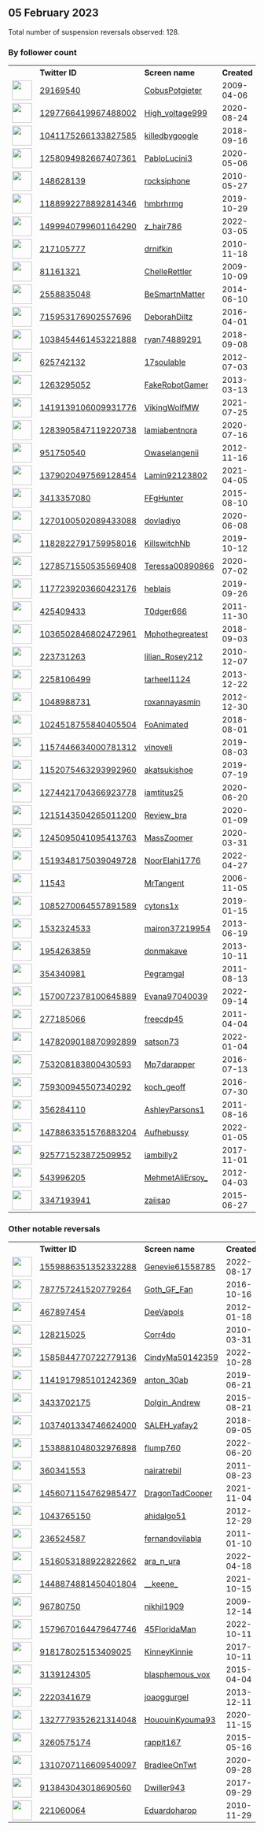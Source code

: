 
## 05 February 2023
Total number of suspension reversals observed: 128.

### By follower count
<table><tr><th></th><th align="left">Twitter ID</th><th align="left">Screen name</th>
<th align="left">Created</th><th align="left">Status</th><th align="left">Suspended</th><th align="left">Followers</th>
<tr><td><a href="https://pbs.twimg.com/profile_images/1621174456575037442/O0NyQUC-_normal.jpg"><img src="https://pbs.twimg.com/profile_images/1621174456575037442/O0NyQUC-_normal.jpg" width="40px" height="40px" align="center"/></a></td><td><a href="https://twitter.com/intent/user?user_id=29169540">29169540</a></td><td><a href="https://twitter.com/CobusPotgieter">CobusPotgieter</a></td><td>2009-04-06</td><td align="center"></td><td>2023-01-22</td><td>41576</td></tr>
<tr><td><a href="https://pbs.twimg.com/profile_images/1619002951741349890/a3vh0vay_normal.jpg"><img src="https://pbs.twimg.com/profile_images/1619002951741349890/a3vh0vay_normal.jpg" width="40px" height="40px" align="center"/></a></td><td><a href="https://twitter.com/intent/user?user_id=1297766419967488002">1297766419967488002</a></td><td><a href="https://twitter.com/High_voltage999">High_voltage999</a></td><td>2020-08-24</td><td align="center"></td><td></td><td>27603</td></tr>
<tr><td><a href="https://pbs.twimg.com/profile_images/1480726864805216256/jb5VfAnS_normal.jpg"><img src="https://pbs.twimg.com/profile_images/1480726864805216256/jb5VfAnS_normal.jpg" width="40px" height="40px" align="center"/></a></td><td><a href="https://twitter.com/intent/user?user_id=1041175266133827585">1041175266133827585</a></td><td><a href="https://twitter.com/killedbygoogle">killedbygoogle</a></td><td>2018-09-16</td><td align="center"></td><td>2022-08-13</td><td>26521</td></tr>
<tr><td><a href="https://pbs.twimg.com/profile_images/1258095302302564353/iPDE0Lk4_normal.jpg"><img src="https://pbs.twimg.com/profile_images/1258095302302564353/iPDE0Lk4_normal.jpg" width="40px" height="40px" align="center"/></a></td><td><a href="https://twitter.com/intent/user?user_id=1258094982667407361">1258094982667407361</a></td><td><a href="https://twitter.com/PabloLucini3">PabloLucini3</a></td><td>2020-05-06</td><td align="center"></td><td>2022-05-06</td><td>12458</td></tr>
<tr><td><a href="https://pbs.twimg.com/profile_images/1159456450235777036/AwdvrD7U_normal.jpg"><img src="https://pbs.twimg.com/profile_images/1159456450235777036/AwdvrD7U_normal.jpg" width="40px" height="40px" align="center"/></a></td><td><a href="https://twitter.com/intent/user?user_id=148628139">148628139</a></td><td><a href="https://twitter.com/rocksiphone">rocksiphone</a></td><td>2010-05-27</td><td align="center"></td><td></td><td>11911</td></tr>
<tr><td><a href="https://pbs.twimg.com/profile_images/1516453337499066370/4n7dni3o_normal.jpg"><img src="https://pbs.twimg.com/profile_images/1516453337499066370/4n7dni3o_normal.jpg" width="40px" height="40px" align="center"/></a></td><td><a href="https://twitter.com/intent/user?user_id=1188992278892814346">1188992278892814346</a></td><td><a href="https://twitter.com/hmbrhrmg">hmbrhrmg</a></td><td>2019-10-29</td><td align="center"></td><td>2022-07-10</td><td>9348</td></tr>
<tr><td><a href="https://pbs.twimg.com/profile_images/1609134077797449729/_-iVCV1C_normal.jpg"><img src="https://pbs.twimg.com/profile_images/1609134077797449729/_-iVCV1C_normal.jpg" width="40px" height="40px" align="center"/></a></td><td><a href="https://twitter.com/intent/user?user_id=1499940799601164290">1499940799601164290</a></td><td><a href="https://twitter.com/z_hair786">z_hair786</a></td><td>2022-03-05</td><td align="center"></td><td>2023-01-30</td><td>9289</td></tr>
<tr><td><a href="https://pbs.twimg.com/profile_images/1623496429535633409/kslC4B14_normal.jpg"><img src="https://pbs.twimg.com/profile_images/1623496429535633409/kslC4B14_normal.jpg" width="40px" height="40px" align="center"/></a></td><td><a href="https://twitter.com/intent/user?user_id=217105777">217105777</a></td><td><a href="https://twitter.com/drnifkin">drnifkin</a></td><td>2010-11-18</td><td align="center"></td><td>2022-12-19</td><td>7900</td></tr>
<tr><td><a href="https://pbs.twimg.com/profile_images/751962796514942976/K6-sKp-p_normal.png"><img src="https://pbs.twimg.com/profile_images/751962796514942976/K6-sKp-p_normal.png" width="40px" height="40px" align="center"/></a></td><td><a href="https://twitter.com/intent/user?user_id=81161321">81161321</a></td><td><a href="https://twitter.com/ChelleRettler">ChelleRettler</a></td><td>2009-10-09</td><td align="center"></td><td></td><td>7675</td></tr>
<tr><td><a href="https://pbs.twimg.com/profile_images/1283880657974956032/i_Rv7X2M_normal.jpg"><img src="https://pbs.twimg.com/profile_images/1283880657974956032/i_Rv7X2M_normal.jpg" width="40px" height="40px" align="center"/></a></td><td><a href="https://twitter.com/intent/user?user_id=2558835048">2558835048</a></td><td><a href="https://twitter.com/BeSmartnMatter">BeSmartnMatter</a></td><td>2014-06-10</td><td align="center"></td><td></td><td>5656</td></tr>
<tr><td><a href="https://pbs.twimg.com/profile_images/827970646722408448/wod-APFq_normal.jpg"><img src="https://pbs.twimg.com/profile_images/827970646722408448/wod-APFq_normal.jpg" width="40px" height="40px" align="center"/></a></td><td><a href="https://twitter.com/intent/user?user_id=715953176902557696">715953176902557696</a></td><td><a href="https://twitter.com/DeborahDiltz">DeborahDiltz</a></td><td>2016-04-01</td><td align="center"></td><td></td><td>3643</td></tr>
<tr><td><a href="https://pbs.twimg.com/profile_images/1203130357131939840/DFNq98Ve_normal.jpg"><img src="https://pbs.twimg.com/profile_images/1203130357131939840/DFNq98Ve_normal.jpg" width="40px" height="40px" align="center"/></a></td><td><a href="https://twitter.com/intent/user?user_id=1038454461453221888">1038454461453221888</a></td><td><a href="https://twitter.com/ryan74889291">ryan74889291</a></td><td>2018-09-08</td><td align="center"></td><td></td><td>3330</td></tr>
<tr><td><a href="https://pbs.twimg.com/profile_images/1141249216637018113/LfbbRLJ2_normal.jpg"><img src="https://pbs.twimg.com/profile_images/1141249216637018113/LfbbRLJ2_normal.jpg" width="40px" height="40px" align="center"/></a></td><td><a href="https://twitter.com/intent/user?user_id=625742132">625742132</a></td><td><a href="https://twitter.com/17soulable">17soulable</a></td><td>2012-07-03</td><td align="center"></td><td></td><td>2686</td></tr>
<tr><td><a href="https://pbs.twimg.com/profile_images/999944412024094720/UUQt3GYQ_normal.jpg"><img src="https://pbs.twimg.com/profile_images/999944412024094720/UUQt3GYQ_normal.jpg" width="40px" height="40px" align="center"/></a></td><td><a href="https://twitter.com/intent/user?user_id=1263295052">1263295052</a></td><td><a href="https://twitter.com/FakeRobotGamer">FakeRobotGamer</a></td><td>2013-03-13</td><td align="center"></td><td></td><td>2626</td></tr>
<tr><td><a href="https://pbs.twimg.com/profile_images/1522444881632784384/IK1yTGs1_normal.jpg"><img src="https://pbs.twimg.com/profile_images/1522444881632784384/IK1yTGs1_normal.jpg" width="40px" height="40px" align="center"/></a></td><td><a href="https://twitter.com/intent/user?user_id=1419139106009931776">1419139106009931776</a></td><td><a href="https://twitter.com/VikingWolfMW">VikingWolfMW</a></td><td>2021-07-25</td><td align="center"></td><td>2022-07-04</td><td>2424</td></tr>
<tr><td><a href="https://pbs.twimg.com/profile_images/1608551988681220097/ZMwLVyGt_normal.jpg"><img src="https://pbs.twimg.com/profile_images/1608551988681220097/ZMwLVyGt_normal.jpg" width="40px" height="40px" align="center"/></a></td><td><a href="https://twitter.com/intent/user?user_id=1283905847119220738">1283905847119220738</a></td><td><a href="https://twitter.com/lamiabentnora">lamiabentnora</a></td><td>2020-07-16</td><td align="center"></td><td>2023-01-15</td><td>2381</td></tr>
<tr><td><a href="https://pbs.twimg.com/profile_images/1447197465304838152/LSOLxmoY_normal.jpg"><img src="https://pbs.twimg.com/profile_images/1447197465304838152/LSOLxmoY_normal.jpg" width="40px" height="40px" align="center"/></a></td><td><a href="https://twitter.com/intent/user?user_id=951750540">951750540</a></td><td><a href="https://twitter.com/Owaselangenii">Owaselangenii</a></td><td>2012-11-16</td><td align="center"></td><td>2022-09-05</td><td>2063</td></tr>
<tr><td><a href="https://pbs.twimg.com/profile_images/1585457786888110082/sDmkqwVu_normal.jpg"><img src="https://pbs.twimg.com/profile_images/1585457786888110082/sDmkqwVu_normal.jpg" width="40px" height="40px" align="center"/></a></td><td><a href="https://twitter.com/intent/user?user_id=1379020497569128454">1379020497569128454</a></td><td><a href="https://twitter.com/Lamin92123802">Lamin92123802</a></td><td>2021-04-05</td><td align="center"></td><td>2022-12-27</td><td>2022</td></tr>
<tr><td><a href="https://pbs.twimg.com/profile_images/630814888902983680/nfwfZrcT_normal.jpg"><img src="https://pbs.twimg.com/profile_images/630814888902983680/nfwfZrcT_normal.jpg" width="40px" height="40px" align="center"/></a></td><td><a href="https://twitter.com/intent/user?user_id=3413357080">3413357080</a></td><td><a href="https://twitter.com/FFgHunter">FFgHunter</a></td><td>2015-08-10</td><td align="center"></td><td></td><td>1956</td></tr>
<tr><td><a href="https://pbs.twimg.com/profile_images/1621868183693950977/4ez3gwY9_normal.jpg"><img src="https://pbs.twimg.com/profile_images/1621868183693950977/4ez3gwY9_normal.jpg" width="40px" height="40px" align="center"/></a></td><td><a href="https://twitter.com/intent/user?user_id=1270100502089433088">1270100502089433088</a></td><td><a href="https://twitter.com/dovIadiyo">dovIadiyo</a></td><td>2020-06-08</td><td align="center"></td><td>2022-10-07</td><td>1849</td></tr>
<tr><td><a href="https://pbs.twimg.com/profile_images/1621790268830715911/2rfocjPI_normal.jpg"><img src="https://pbs.twimg.com/profile_images/1621790268830715911/2rfocjPI_normal.jpg" width="40px" height="40px" align="center"/></a></td><td><a href="https://twitter.com/intent/user?user_id=1182822791759958016">1182822791759958016</a></td><td><a href="https://twitter.com/KillswitchNb">KillswitchNb</a></td><td>2019-10-12</td><td align="center"></td><td>2023-01-19</td><td>1753</td></tr>
<tr><td><a href="https://pbs.twimg.com/profile_images/1311854470209449985/YsgasYq__normal.jpg"><img src="https://pbs.twimg.com/profile_images/1311854470209449985/YsgasYq__normal.jpg" width="40px" height="40px" align="center"/></a></td><td><a href="https://twitter.com/intent/user?user_id=1278571550535569408">1278571550535569408</a></td><td><a href="https://twitter.com/Teressa00890866">Teressa00890866</a></td><td>2020-07-02</td><td align="center"></td><td></td><td>1699</td></tr>
<tr><td><a href="https://pbs.twimg.com/profile_images/1488103656323002369/27B0xuJc_normal.jpg"><img src="https://pbs.twimg.com/profile_images/1488103656323002369/27B0xuJc_normal.jpg" width="40px" height="40px" align="center"/></a></td><td><a href="https://twitter.com/intent/user?user_id=1177239203660423176">1177239203660423176</a></td><td><a href="https://twitter.com/heblais">heblais</a></td><td>2019-09-26</td><td align="center"></td><td>2022-09-26</td><td>1306</td></tr>
<tr><td><a href="https://pbs.twimg.com/profile_images/1622734640204206081/cVpYcEeB_normal.jpg"><img src="https://pbs.twimg.com/profile_images/1622734640204206081/cVpYcEeB_normal.jpg" width="40px" height="40px" align="center"/></a></td><td><a href="https://twitter.com/intent/user?user_id=425409433">425409433</a></td><td><a href="https://twitter.com/T0dger666">T0dger666</a></td><td>2011-11-30</td><td align="center"></td><td>2022-05-27</td><td>1150</td></tr>
<tr><td><a href="https://pbs.twimg.com/profile_images/1581942240188010496/Y309iLVu_normal.jpg"><img src="https://pbs.twimg.com/profile_images/1581942240188010496/Y309iLVu_normal.jpg" width="40px" height="40px" align="center"/></a></td><td><a href="https://twitter.com/intent/user?user_id=1036502846802472961">1036502846802472961</a></td><td><a href="https://twitter.com/Mphothegreatest">Mphothegreatest</a></td><td>2018-09-03</td><td align="center"></td><td>2023-01-19</td><td>1049</td></tr>
<tr><td><a href="https://pbs.twimg.com/profile_images/1614941080696328194/XKDSQ9yp_normal.jpg"><img src="https://pbs.twimg.com/profile_images/1614941080696328194/XKDSQ9yp_normal.jpg" width="40px" height="40px" align="center"/></a></td><td><a href="https://twitter.com/intent/user?user_id=223731263">223731263</a></td><td><a href="https://twitter.com/lilian_Rosey212">lilian_Rosey212</a></td><td>2010-12-07</td><td align="center"></td><td>2023-01-20</td><td>1029</td></tr>
<tr><td><a href="https://pbs.twimg.com/profile_images/1150373474382307328/sJL4xe73_normal.jpg"><img src="https://pbs.twimg.com/profile_images/1150373474382307328/sJL4xe73_normal.jpg" width="40px" height="40px" align="center"/></a></td><td><a href="https://twitter.com/intent/user?user_id=2258106499">2258106499</a></td><td><a href="https://twitter.com/tarheel1124">tarheel1124</a></td><td>2013-12-22</td><td align="center"></td><td></td><td>1012</td></tr>
<tr><td><a href="https://pbs.twimg.com/profile_images/1615473158634577921/5yppSPLZ_normal.png"><img src="https://pbs.twimg.com/profile_images/1615473158634577921/5yppSPLZ_normal.png" width="40px" height="40px" align="center"/></a></td><td><a href="https://twitter.com/intent/user?user_id=1048988731">1048988731</a></td><td><a href="https://twitter.com/roxannayasmin">roxannayasmin</a></td><td>2012-12-30</td><td align="center"></td><td>2023-01-19</td><td>1004</td></tr>
<tr><td><a href="https://pbs.twimg.com/profile_images/1272350454337482752/VE6L94DZ_normal.jpg"><img src="https://pbs.twimg.com/profile_images/1272350454337482752/VE6L94DZ_normal.jpg" width="40px" height="40px" align="center"/></a></td><td><a href="https://twitter.com/intent/user?user_id=1024518755840405504">1024518755840405504</a></td><td><a href="https://twitter.com/FoAnimated">FoAnimated</a></td><td>2018-08-01</td><td align="center"></td><td></td><td>963</td></tr>
<tr><td><a href="https://pbs.twimg.com/profile_images/1563498147762290689/JEMtlO-d_normal.jpg"><img src="https://pbs.twimg.com/profile_images/1563498147762290689/JEMtlO-d_normal.jpg" width="40px" height="40px" align="center"/></a></td><td><a href="https://twitter.com/intent/user?user_id=1157446634000781312">1157446634000781312</a></td><td><a href="https://twitter.com/vinoveli">vinoveli</a></td><td>2019-08-03</td><td align="center"></td><td>2022-08-30</td><td>961</td></tr>
<tr><td><a href="https://pbs.twimg.com/profile_images/1496250328773185537/HKZbB4bY_normal.jpg"><img src="https://pbs.twimg.com/profile_images/1496250328773185537/HKZbB4bY_normal.jpg" width="40px" height="40px" align="center"/></a></td><td><a href="https://twitter.com/intent/user?user_id=1152075463293992960">1152075463293992960</a></td><td><a href="https://twitter.com/akatsukishoe">akatsukishoe</a></td><td>2019-07-19</td><td align="center"></td><td>2022-09-16</td><td>959</td></tr>
<tr><td><a href="https://pbs.twimg.com/profile_images/1571052519421366273/cK0880Sc_normal.jpg"><img src="https://pbs.twimg.com/profile_images/1571052519421366273/cK0880Sc_normal.jpg" width="40px" height="40px" align="center"/></a></td><td><a href="https://twitter.com/intent/user?user_id=1274421704366923778">1274421704366923778</a></td><td><a href="https://twitter.com/iamtitus25">iamtitus25</a></td><td>2020-06-20</td><td align="center"></td><td>2023-01-16</td><td>801</td></tr>
<tr><td><a href="https://pbs.twimg.com/profile_images/1623305033935728641/ALtUTdXn_normal.jpg"><img src="https://pbs.twimg.com/profile_images/1623305033935728641/ALtUTdXn_normal.jpg" width="40px" height="40px" align="center"/></a></td><td><a href="https://twitter.com/intent/user?user_id=1215143504265011200">1215143504265011200</a></td><td><a href="https://twitter.com/Review_bra">Review_bra</a></td><td>2020-01-09</td><td align="center"></td><td>2022-09-11</td><td>791</td></tr>
<tr><td><a href="https://pbs.twimg.com/profile_images/1622386321812602883/B8C-y_4u_normal.jpg"><img src="https://pbs.twimg.com/profile_images/1622386321812602883/B8C-y_4u_normal.jpg" width="40px" height="40px" align="center"/></a></td><td><a href="https://twitter.com/intent/user?user_id=1245095041095413763">1245095041095413763</a></td><td><a href="https://twitter.com/MassZoomer">MassZoomer</a></td><td>2020-03-31</td><td align="center"></td><td>2022-04-28</td><td>714</td></tr>
<tr><td><a href="https://pbs.twimg.com/profile_images/1546541622216859653/oHip89c0_normal.jpg"><img src="https://pbs.twimg.com/profile_images/1546541622216859653/oHip89c0_normal.jpg" width="40px" height="40px" align="center"/></a></td><td><a href="https://twitter.com/intent/user?user_id=1519348175039049728">1519348175039049728</a></td><td><a href="https://twitter.com/NoorElahi1776">NoorElahi1776</a></td><td>2022-04-27</td><td align="center"></td><td>2022-07-19</td><td>702</td></tr>
<tr><td><a href="https://pbs.twimg.com/profile_images/1284376422484779008/Duvjqm1h_normal.jpg"><img src="https://pbs.twimg.com/profile_images/1284376422484779008/Duvjqm1h_normal.jpg" width="40px" height="40px" align="center"/></a></td><td><a href="https://twitter.com/intent/user?user_id=11543">11543</a></td><td><a href="https://twitter.com/MrTangent">MrTangent</a></td><td>2006-11-05</td><td align="center"></td><td></td><td>679</td></tr>
<tr><td><a href="https://pbs.twimg.com/profile_images/1621591968873684995/mO7SJ05s_normal.jpg"><img src="https://pbs.twimg.com/profile_images/1621591968873684995/mO7SJ05s_normal.jpg" width="40px" height="40px" align="center"/></a></td><td><a href="https://twitter.com/intent/user?user_id=1085270064557891589">1085270064557891589</a></td><td><a href="https://twitter.com/cytons1x">cytons1x</a></td><td>2019-01-15</td><td align="center"></td><td>2022-12-29</td><td>652</td></tr>
<tr><td><a href="https://pbs.twimg.com/profile_images/1483566855939842059/uu9UCaTe_normal.jpg"><img src="https://pbs.twimg.com/profile_images/1483566855939842059/uu9UCaTe_normal.jpg" width="40px" height="40px" align="center"/></a></td><td><a href="https://twitter.com/intent/user?user_id=1532324533">1532324533</a></td><td><a href="https://twitter.com/mairon37219954">mairon37219954</a></td><td>2013-06-19</td><td align="center">🔒</td><td>2022-07-26</td><td>635</td></tr>
<tr><td><a href="https://pbs.twimg.com/profile_images/1585396325646049280/XHd_LJIX_normal.jpg"><img src="https://pbs.twimg.com/profile_images/1585396325646049280/XHd_LJIX_normal.jpg" width="40px" height="40px" align="center"/></a></td><td><a href="https://twitter.com/intent/user?user_id=1954263859">1954263859</a></td><td><a href="https://twitter.com/donmakave">donmakave</a></td><td>2013-10-11</td><td align="center"></td><td>2022-12-18</td><td>617</td></tr>
<tr><td><a href="https://pbs.twimg.com/profile_images/1493282670/Amy_the_Avatar_2_normal.jpg"><img src="https://pbs.twimg.com/profile_images/1493282670/Amy_the_Avatar_2_normal.jpg" width="40px" height="40px" align="center"/></a></td><td><a href="https://twitter.com/intent/user?user_id=354340981">354340981</a></td><td><a href="https://twitter.com/Pegramgal">Pegramgal</a></td><td>2011-08-13</td><td align="center"></td><td></td><td>610</td></tr>
<tr><td><a href="https://pbs.twimg.com/profile_images/1599392927746342912/yir2OIYf_normal.jpg"><img src="https://pbs.twimg.com/profile_images/1599392927746342912/yir2OIYf_normal.jpg" width="40px" height="40px" align="center"/></a></td><td><a href="https://twitter.com/intent/user?user_id=1570072378100645889">1570072378100645889</a></td><td><a href="https://twitter.com/Evana97040039">Evana97040039</a></td><td>2022-09-14</td><td align="center"></td><td>2023-01-28</td><td>577</td></tr>
<tr><td><a href="https://pbs.twimg.com/profile_images/1174662019569586176/GCxEJ5yY_normal.jpg"><img src="https://pbs.twimg.com/profile_images/1174662019569586176/GCxEJ5yY_normal.jpg" width="40px" height="40px" align="center"/></a></td><td><a href="https://twitter.com/intent/user?user_id=277185066">277185066</a></td><td><a href="https://twitter.com/freecdp45">freecdp45</a></td><td>2011-04-04</td><td align="center"></td><td></td><td>554</td></tr>
<tr><td><a href="https://pbs.twimg.com/profile_images/1622332919191867392/9C0q9Npt_normal.jpg"><img src="https://pbs.twimg.com/profile_images/1622332919191867392/9C0q9Npt_normal.jpg" width="40px" height="40px" align="center"/></a></td><td><a href="https://twitter.com/intent/user?user_id=1478209018870992899">1478209018870992899</a></td><td><a href="https://twitter.com/satson73">satson73</a></td><td>2022-01-04</td><td align="center"></td><td>2023-01-11</td><td>519</td></tr>
<tr><td><a href="https://pbs.twimg.com/profile_images/1597319444308660226/MumOKguj_normal.jpg"><img src="https://pbs.twimg.com/profile_images/1597319444308660226/MumOKguj_normal.jpg" width="40px" height="40px" align="center"/></a></td><td><a href="https://twitter.com/intent/user?user_id=753208183800430593">753208183800430593</a></td><td><a href="https://twitter.com/Mp7darapper">Mp7darapper</a></td><td>2016-07-13</td><td align="center"></td><td>2023-01-29</td><td>482</td></tr>
<tr><td><a href="https://pbs.twimg.com/profile_images/1311365613223243776/8K-9hWkN_normal.jpg"><img src="https://pbs.twimg.com/profile_images/1311365613223243776/8K-9hWkN_normal.jpg" width="40px" height="40px" align="center"/></a></td><td><a href="https://twitter.com/intent/user?user_id=759300945507340292">759300945507340292</a></td><td><a href="https://twitter.com/koch_geoff">koch_geoff</a></td><td>2016-07-30</td><td align="center"></td><td>2023-01-12</td><td>461</td></tr>
<tr><td><a href="https://pbs.twimg.com/profile_images/699301505187385345/7_57yeu8_normal.jpg"><img src="https://pbs.twimg.com/profile_images/699301505187385345/7_57yeu8_normal.jpg" width="40px" height="40px" align="center"/></a></td><td><a href="https://twitter.com/intent/user?user_id=356284110">356284110</a></td><td><a href="https://twitter.com/AshleyParsons1">AshleyParsons1</a></td><td>2011-08-16</td><td align="center"></td><td>2023-01-30</td><td>438</td></tr>
<tr><td><a href="https://pbs.twimg.com/profile_images/1591517221217398784/xx_BZqO6_normal.jpg"><img src="https://pbs.twimg.com/profile_images/1591517221217398784/xx_BZqO6_normal.jpg" width="40px" height="40px" align="center"/></a></td><td><a href="https://twitter.com/intent/user?user_id=1478863351576883204">1478863351576883204</a></td><td><a href="https://twitter.com/Aufhebussy">Aufhebussy</a></td><td>2022-01-05</td><td align="center">👋</td><td>2023-02-07</td><td>424</td></tr>
<tr><td><a href="https://pbs.twimg.com/profile_images/1233808746318647298/dTBpC3wD_normal.jpg"><img src="https://pbs.twimg.com/profile_images/1233808746318647298/dTBpC3wD_normal.jpg" width="40px" height="40px" align="center"/></a></td><td><a href="https://twitter.com/intent/user?user_id=925771523872509952">925771523872509952</a></td><td><a href="https://twitter.com/iambilly2">iambilly2</a></td><td>2017-11-01</td><td align="center"></td><td>2022-12-16</td><td>408</td></tr>
<tr><td><a href="https://pbs.twimg.com/profile_images/824554031141904388/g7sZ4IBF_normal.jpg"><img src="https://pbs.twimg.com/profile_images/824554031141904388/g7sZ4IBF_normal.jpg" width="40px" height="40px" align="center"/></a></td><td><a href="https://twitter.com/intent/user?user_id=543996205">543996205</a></td><td><a href="https://twitter.com/MehmetAliErsoy_">MehmetAliErsoy_</a></td><td>2012-04-03</td><td align="center">🔒</td><td>2023-01-18</td><td>391</td></tr>
<tr><td><a href="https://pbs.twimg.com/profile_images/1621372654832996354/UMOx_-Xb_normal.jpg"><img src="https://pbs.twimg.com/profile_images/1621372654832996354/UMOx_-Xb_normal.jpg" width="40px" height="40px" align="center"/></a></td><td><a href="https://twitter.com/intent/user?user_id=3347193941">3347193941</a></td><td><a href="https://twitter.com/zaiisao">zaiisao</a></td><td>2015-06-27</td><td align="center"></td><td>2022-09-25</td><td>389</td></tr>
</table>

### Other notable reversals
<table><tr><th></th><th align="left">Twitter ID</th><th align="left">Screen name</th>
<th align="left">Created</th><th align="left">Status</th><th align="left">Suspended</th><th align="left">Followers</th>
<tr><td><a href="https://pbs.twimg.com/profile_images/1593583334973755394/hnqCZC-u_normal.jpg"><img src="https://pbs.twimg.com/profile_images/1593583334973755394/hnqCZC-u_normal.jpg" width="40px" height="40px" align="center"/></a></td><td><a href="https://twitter.com/intent/user?user_id=1559886351352332288">1559886351352332288</a></td><td><a href="https://twitter.com/Genevie61558785">Genevie61558785</a></td><td>2022-08-17</td><td align="center"></td><td>2022-12-17</td><td>237</td></tr>
<tr><td><a href="https://pbs.twimg.com/profile_images/1555396944436011009/g5U-VcTP_normal.jpg"><img src="https://pbs.twimg.com/profile_images/1555396944436011009/g5U-VcTP_normal.jpg" width="40px" height="40px" align="center"/></a></td><td><a href="https://twitter.com/intent/user?user_id=787757241520779264">787757241520779264</a></td><td><a href="https://twitter.com/Goth_GF_Fan">Goth_GF_Fan</a></td><td>2016-10-16</td><td align="center"></td><td>2023-01-11</td><td>40</td></tr>
<tr><td><a href="https://pbs.twimg.com/profile_images/378800000637986921/bf29f09d0b46bbded75e8f29c6048766_normal.jpeg"><img src="https://pbs.twimg.com/profile_images/378800000637986921/bf29f09d0b46bbded75e8f29c6048766_normal.jpeg" width="40px" height="40px" align="center"/></a></td><td><a href="https://twitter.com/intent/user?user_id=467897454">467897454</a></td><td><a href="https://twitter.com/DeeVapols">DeeVapols</a></td><td>2012-01-18</td><td align="center"></td><td>2023-01-06</td><td>95</td></tr>
<tr><td><a href="https://pbs.twimg.com/profile_images/1559896392314798083/PFl2YNDW_normal.jpg"><img src="https://pbs.twimg.com/profile_images/1559896392314798083/PFl2YNDW_normal.jpg" width="40px" height="40px" align="center"/></a></td><td><a href="https://twitter.com/intent/user?user_id=128215025">128215025</a></td><td><a href="https://twitter.com/Corr4do">Corr4do</a></td><td>2010-03-31</td><td align="center"></td><td>2022-12-03</td><td>263</td></tr>
<tr><td><a href="https://pbs.twimg.com/profile_images/1585845846339457030/oRaHY6LH_normal.png"><img src="https://pbs.twimg.com/profile_images/1585845846339457030/oRaHY6LH_normal.png" width="40px" height="40px" align="center"/></a></td><td><a href="https://twitter.com/intent/user?user_id=1585844770722779136">1585844770722779136</a></td><td><a href="https://twitter.com/CindyMa50142359">CindyMa50142359</a></td><td>2022-10-28</td><td align="center"></td><td>2022-12-10</td><td>69</td></tr>
<tr><td><a href="https://pbs.twimg.com/profile_images/1225437041409843200/Sh3TvMMF_normal.jpg"><img src="https://pbs.twimg.com/profile_images/1225437041409843200/Sh3TvMMF_normal.jpg" width="40px" height="40px" align="center"/></a></td><td><a href="https://twitter.com/intent/user?user_id=1141917985101242369">1141917985101242369</a></td><td><a href="https://twitter.com/anton_30ab">anton_30ab</a></td><td>2019-06-21</td><td align="center">🔒</td><td>2023-01-24</td><td>1</td></tr>
<tr><td><a href="https://pbs.twimg.com/profile_images/1396266250301579265/J5dWeX7p_normal.jpg"><img src="https://pbs.twimg.com/profile_images/1396266250301579265/J5dWeX7p_normal.jpg" width="40px" height="40px" align="center"/></a></td><td><a href="https://twitter.com/intent/user?user_id=3433702175">3433702175</a></td><td><a href="https://twitter.com/Dolgin_Andrew">Dolgin_Andrew</a></td><td>2015-08-21</td><td align="center"></td><td>2022-07-18</td><td>77</td></tr>
<tr><td><a href="https://pbs.twimg.com/profile_images/1597092790189625344/5up3gDmy_normal.jpg"><img src="https://pbs.twimg.com/profile_images/1597092790189625344/5up3gDmy_normal.jpg" width="40px" height="40px" align="center"/></a></td><td><a href="https://twitter.com/intent/user?user_id=1037401334746624000">1037401334746624000</a></td><td><a href="https://twitter.com/SALEH_yafay2">SALEH_yafay2</a></td><td>2018-09-05</td><td align="center"></td><td>2022-12-23</td><td>107</td></tr>
<tr><td><a href="https://pbs.twimg.com/profile_images/1564590528997560322/bGOjeqkH_normal.jpg"><img src="https://pbs.twimg.com/profile_images/1564590528997560322/bGOjeqkH_normal.jpg" width="40px" height="40px" align="center"/></a></td><td><a href="https://twitter.com/intent/user?user_id=1538881048032976898">1538881048032976898</a></td><td><a href="https://twitter.com/flump760">flump760</a></td><td>2022-06-20</td><td align="center"></td><td>2022-12-31</td><td>19</td></tr>
<tr><td><a href="https://pbs.twimg.com/profile_images/1510651939/The_Distant_Light_normal.jpg"><img src="https://pbs.twimg.com/profile_images/1510651939/The_Distant_Light_normal.jpg" width="40px" height="40px" align="center"/></a></td><td><a href="https://twitter.com/intent/user?user_id=360341553">360341553</a></td><td><a href="https://twitter.com/nairatrebil">nairatrebil</a></td><td>2011-08-23</td><td align="center"></td><td>2023-01-15</td><td>45</td></tr>
<tr><td><a href="https://pbs.twimg.com/profile_images/1594908301317251073/ISi__uwd_normal.jpg"><img src="https://pbs.twimg.com/profile_images/1594908301317251073/ISi__uwd_normal.jpg" width="40px" height="40px" align="center"/></a></td><td><a href="https://twitter.com/intent/user?user_id=1456071154762985477">1456071154762985477</a></td><td><a href="https://twitter.com/DragonTadCooper">DragonTadCooper</a></td><td>2021-11-04</td><td align="center"></td><td>2022-12-13</td><td>69</td></tr>
<tr><td><a href="https://pbs.twimg.com/profile_images/1441781450659938307/51fkX6YS_normal.jpg"><img src="https://pbs.twimg.com/profile_images/1441781450659938307/51fkX6YS_normal.jpg" width="40px" height="40px" align="center"/></a></td><td><a href="https://twitter.com/intent/user?user_id=1043765150">1043765150</a></td><td><a href="https://twitter.com/ahidalgo51">ahidalgo51</a></td><td>2012-12-29</td><td align="center"></td><td>2022-10-16</td><td>179</td></tr>
<tr><td><a href="https://pbs.twimg.com/profile_images/1446184681737789441/XQXXl0c9_normal.jpg"><img src="https://pbs.twimg.com/profile_images/1446184681737789441/XQXXl0c9_normal.jpg" width="40px" height="40px" align="center"/></a></td><td><a href="https://twitter.com/intent/user?user_id=236524587">236524587</a></td><td><a href="https://twitter.com/fernandovilabla">fernandovilabla</a></td><td>2011-01-10</td><td align="center"></td><td>2022-11-29</td><td>179</td></tr>
<tr><td><a href="https://pbs.twimg.com/profile_images/1516053257029931011/mC34q_QP_normal.jpg"><img src="https://pbs.twimg.com/profile_images/1516053257029931011/mC34q_QP_normal.jpg" width="40px" height="40px" align="center"/></a></td><td><a href="https://twitter.com/intent/user?user_id=1516053188922822662">1516053188922822662</a></td><td><a href="https://twitter.com/ara_n_ura">ara_n_ura</a></td><td>2022-04-18</td><td align="center"></td><td>2022-11-18</td><td>311</td></tr>
<tr><td><a href="https://pbs.twimg.com/profile_images/1448874976342315008/vHVF7JVi_normal.jpg"><img src="https://pbs.twimg.com/profile_images/1448874976342315008/vHVF7JVi_normal.jpg" width="40px" height="40px" align="center"/></a></td><td><a href="https://twitter.com/intent/user?user_id=1448874881450401804">1448874881450401804</a></td><td><a href="https://twitter.com/__keene_">__keene_</a></td><td>2021-10-15</td><td align="center"></td><td>2022-12-29</td><td>10</td></tr>
<tr><td><a href="https://pbs.twimg.com/profile_images/833292158366937088/JyYzohpq_normal.jpg"><img src="https://pbs.twimg.com/profile_images/833292158366937088/JyYzohpq_normal.jpg" width="40px" height="40px" align="center"/></a></td><td><a href="https://twitter.com/intent/user?user_id=96780750">96780750</a></td><td><a href="https://twitter.com/nikhil1909">nikhil1909</a></td><td>2009-12-14</td><td align="center"></td><td>2023-01-13</td><td>121</td></tr>
<tr><td><a href="https://pbs.twimg.com/profile_images/1579671067785920513/wClg3vXe_normal.jpg"><img src="https://pbs.twimg.com/profile_images/1579671067785920513/wClg3vXe_normal.jpg" width="40px" height="40px" align="center"/></a></td><td><a href="https://twitter.com/intent/user?user_id=1579670164479647746">1579670164479647746</a></td><td><a href="https://twitter.com/45FloridaMan">45FloridaMan</a></td><td>2022-10-11</td><td align="center">🔒</td><td>2023-01-24</td><td>4</td></tr>
<tr><td><a href="https://pbs.twimg.com/profile_images/1620765726133854215/Uwnlf84r_normal.jpg"><img src="https://pbs.twimg.com/profile_images/1620765726133854215/Uwnlf84r_normal.jpg" width="40px" height="40px" align="center"/></a></td><td><a href="https://twitter.com/intent/user?user_id=918178025153409025">918178025153409025</a></td><td><a href="https://twitter.com/KinneyKinnie">KinneyKinnie</a></td><td>2017-10-11</td><td align="center">🔒</td><td>2022-12-16</td><td>21</td></tr>
<tr><td><a href="https://pbs.twimg.com/profile_images/1523818616663285760/tIpmap2M_normal.jpg"><img src="https://pbs.twimg.com/profile_images/1523818616663285760/tIpmap2M_normal.jpg" width="40px" height="40px" align="center"/></a></td><td><a href="https://twitter.com/intent/user?user_id=3139124305">3139124305</a></td><td><a href="https://twitter.com/blasphemous_vox">blasphemous_vox</a></td><td>2015-04-04</td><td align="center"></td><td>2022-12-13</td><td>211</td></tr>
<tr><td><a href="https://pbs.twimg.com/profile_images/1220461462214381574/FT-yh2X4_normal.jpg"><img src="https://pbs.twimg.com/profile_images/1220461462214381574/FT-yh2X4_normal.jpg" width="40px" height="40px" align="center"/></a></td><td><a href="https://twitter.com/intent/user?user_id=2220341679">2220341679</a></td><td><a href="https://twitter.com/joaoggurgel">joaoggurgel</a></td><td>2013-12-11</td><td align="center"></td><td>2023-01-14</td><td>13</td></tr>
<tr><td><a href="https://pbs.twimg.com/profile_images/1396914687204282368/tFIyGoBH_normal.jpg"><img src="https://pbs.twimg.com/profile_images/1396914687204282368/tFIyGoBH_normal.jpg" width="40px" height="40px" align="center"/></a></td><td><a href="https://twitter.com/intent/user?user_id=1327779352621314048">1327779352621314048</a></td><td><a href="https://twitter.com/HououinKyouma93">HououinKyouma93</a></td><td>2020-11-15</td><td align="center"></td><td>2023-01-21</td><td>106</td></tr>
<tr><td><a href="https://pbs.twimg.com/profile_images/1623472628940869634/6Tpehoev_normal.jpg"><img src="https://pbs.twimg.com/profile_images/1623472628940869634/6Tpehoev_normal.jpg" width="40px" height="40px" align="center"/></a></td><td><a href="https://twitter.com/intent/user?user_id=3260575174">3260575174</a></td><td><a href="https://twitter.com/rappit167">rappit167</a></td><td>2015-05-16</td><td align="center"></td><td>2023-01-04</td><td>113</td></tr>
<tr><td><a href="https://pbs.twimg.com/profile_images/1620085379746435074/icVjYnqQ_normal.jpg"><img src="https://pbs.twimg.com/profile_images/1620085379746435074/icVjYnqQ_normal.jpg" width="40px" height="40px" align="center"/></a></td><td><a href="https://twitter.com/intent/user?user_id=1310707116609540097">1310707116609540097</a></td><td><a href="https://twitter.com/BradleeOnTwt">BradleeOnTwt</a></td><td>2020-09-28</td><td align="center"></td><td>2023-01-05</td><td>205</td></tr>
<tr><td><a href="https://pbs.twimg.com/profile_images/1600723521176576001/gyDczMba_normal.png"><img src="https://pbs.twimg.com/profile_images/1600723521176576001/gyDczMba_normal.png" width="40px" height="40px" align="center"/></a></td><td><a href="https://twitter.com/intent/user?user_id=913843043018690560">913843043018690560</a></td><td><a href="https://twitter.com/Dwiller943">Dwiller943</a></td><td>2017-09-29</td><td align="center"></td><td>2022-12-30</td><td>16</td></tr>
<tr><td><a href="https://pbs.twimg.com/profile_images/1228420713717125120/p7Kwv8Gn_normal.jpg"><img src="https://pbs.twimg.com/profile_images/1228420713717125120/p7Kwv8Gn_normal.jpg" width="40px" height="40px" align="center"/></a></td><td><a href="https://twitter.com/intent/user?user_id=221060064">221060064</a></td><td><a href="https://twitter.com/Eduardoharop">Eduardoharop</a></td><td>2010-11-29</td><td align="center"></td><td>2022-11-28</td><td>175</td></tr>
</table>
